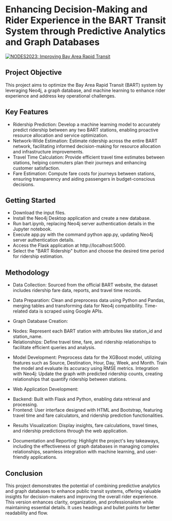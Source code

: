 # Enhancing Decision-Making and Rider Experience in the BART Transit System through Predictive Analytics and Graph Databases

[![NODES2023: Improving Bay Area Rapid Transit]()](https://www.youtube.com/watch?v=8ZmOzmQ_xq8&list=PL9Hl4pk2FsvUu4hzyhWed8Avu5nSUXYrb&index=36)

## Project Objective
This project aims to optimize the Bay Area Rapid Transit (BART) system by leveraging Neo4j, a graph database, and machine learning to enhance rider experience and address key operational challenges.

## Key Features
- Ridership Prediction: Develop a machine learning model to accurately predict ridership between any two BART stations, enabling proactive resource allocation and service optimization.
- Network-Wide Estimation: Estimate ridership across the entire BART network, facilitating informed decision-making for resource allocation and infrastructure improvements.
- Travel Time Calculation: Provide efficient travel time estimates between stations, helping commuters plan their journeys and enhancing customer satisfaction.
- Fare Estimation: Compute fare costs for journeys between stations, ensuring transparency and aiding passengers in budget-conscious decisions.
  
## Getting Started
- Download the input files.
- Install the Neo4j Desktop application and create a new database.
- Run bart.ipynb, replacing Neo4j server authentication details in the Jupyter notebook.
- Execute app.py with the command python app.py, updating Neo4j server authentication details.
- Access the Flask application at http://localhost:5000.
- Select the "BART Ridership" button and choose the desired time period for ridership estimation.
  
## Methodology
- Data Collection: Sourced from the official BART website, the dataset includes ridership fare data, reports, and travel time records.
  
- Data Preparation: Clean and preprocess data using Python and Pandas, merging tables and transforming data for Neo4j compatibility. Time-related data is scraped using Google APIs.
  
- Graph Database Creation:
* Nodes: Represent each BART station with attributes like station_id and station_name.
* Relationships: Define travel time, fare, and ridership relationships to facilitate efficient queries and analysis.
  
- Model Development:
Preprocess data for the XGBoost model, utilizing features such as Source, Destination, Hour, Day, Week, and Month.
Train the model and evaluate its accuracy using RMSE metrics.
Integration with Neo4j: Update the graph with predicted ridership counts, creating relationships that quantify ridership between stations.

- Web Application Development:
* Backend: Built with Flask and Python, enabling data retrieval and processing.
* Frontend: User interface designed with HTML and Bootstrap, featuring travel time and fare calculators, and ridership prediction functionalities.
  
- Results Visualization: Display insights, fare calculations, travel times, and ridership predictions through the web application.
  
- Documentation and Reporting: Highlight the project's key takeaways, including the effectiveness of graph databases in managing complex relationships, seamless integration with machine learning, and user-friendly applications.
  
## Conclusion
This project demonstrates the potential of combining predictive analytics and graph databases to enhance public transit systems, offering valuable insights for decision-makers and improving the overall rider experience. This version enhances clarity, organization, and professionalism while maintaining essential details. It uses headings and bullet points for better readability and flow.

